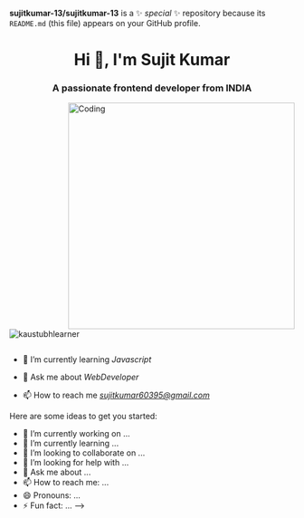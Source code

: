 
**sujitkumar-13/sujitkumar-13** is a ✨ _special_ ✨ repository because its `README.md` (this file) appears on your GitHub profile.<h1 align="center">Hi 👋, I'm Sujit Kumar</h1>
<h3 align="center">A passionate frontend developer from  INDIA</h3>
  <img align="right" alt="Coding" width="400" src="https://cdn.dribbble.com/users/1162077/screenshots/3848914/programmer.gif">

<p align="left"> <img src="https://komarev.com/ghpvc/?username=kaustubhlearner&label=Profile%20views&color=0e75b6&style=flat" alt="kaustubhlearner" /> </p>

<p align="left"> <a href="https://twitter.com/" target="blank"><img src="https://img.shields.io/twitter/follow/?logo=twitter&style=for-the-badge" alt="" /></a> </p>

- 🌱 I’m currently learning *Javascript*


- 💬 Ask me about *WebDeveloper*

- 📫 How to reach me *sujitkumar60395@gmail.com*




Here are some ideas to get you started:

- 🔭 I’m currently working on ...
- 🌱 I’m currently learning ...
- 👯 I’m looking to collaborate on ...
- 🤔 I’m looking for help with ...
- 💬 Ask me about ...
- 📫 How to reach me: ...
- 😄 Pronouns: ...
- ⚡ Fun fact: ...
-->
